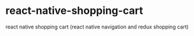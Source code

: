 # react-native-shopping-cart
react native shopping cart (react native navigation and redux shopping cart)
